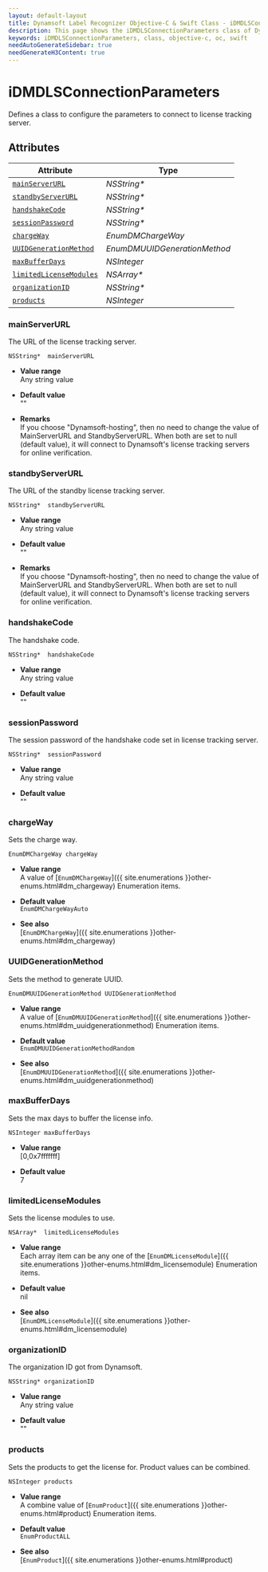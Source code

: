 ```yaml
---
layout: default-layout
title: Dynamsoft Label Recognizer Objective-C & Swift Class - iDMDLSConnectionParameters
description: This page shows the iDMDLSConnectionParameters class of Dynamsoft Label Recognizer for iOS SDK.
keywords: iDMDLSConnectionParameters, class, objective-c, oc, swift
needAutoGenerateSidebar: true
needGenerateH3Content: true
---
```



# iDMDLSConnectionParameters
Defines a class to configure the parameters to connect to license tracking server.  


## Attributes
    
| Attribute | Type |
|---------- | ---- |
| [`mainServerURL`](#mainserverurl) | *NSString\** |
| [`standbyServerURL`](#standbyserverurl) | *NSString\** |
| [`handshakeCode`](#handshakecode) | *NSString\** |
| [`sessionPassword`](#sessionpassword) | *NSString\** |
| [`chargeWay`](#chargeway) | *EnumDMChargeWay* |
| [`UUIDGenerationMethod`](#uuidgenerationmethod) | *EnumDMUUIDGenerationMethod* |
| [`maxBufferDays`](#maxbufferdays) | *NSInteger* |
| [`limitedLicenseModules`](#limitedlicensemodules) | *NSArray\** |
| [`organizationID`](#organizationid) | *NSString\** |
| [`products`](#products) | *NSInteger* |


### mainServerURL
The URL of the license tracking server.
```objc
NSString*  mainServerURL
```
- **Value range**   
    Any string value   
      
- **Default value**   
    ""

- **Remarks**   
    If you choose "Dynamsoft-hosting", then no need to change the value of MainServerURL and StandbyServerURL. When both are set to null (default value), it will connect to Dynamsoft's license tracking servers for online verification.   


### standbyServerURL
The URL of the standby license tracking server.
```objc
NSString*  standbyServerURL
```
- **Value range**   
    Any string value   
      
- **Default value**   
    ""

- **Remarks**   
    If you choose "Dynamsoft-hosting", then no need to change the value of MainServerURL and StandbyServerURL. When both are set to null (default value), it will connect to Dynamsoft's license tracking servers for online verification.   


### handshakeCode
The handshake code.
```objc
NSString*  handshakeCode
```
- **Value range**   
    Any string value   
      
- **Default value**   
    ""

### sessionPassword
The session password of the handshake code set in license tracking server.
```objc
NSString*  sessionPassword
```
- **Value range**   
    Any string value   
      
- **Default value**   
    ""

### chargeWay
Sets the charge way.
```objc
EnumDMChargeWay chargeWay
```
- **Value range**   
    A value of [`EnumDMChargeWay`]({{ site.enumerations }}other-enums.html#dm_chargeway) Enumeration items.
      
- **Default value**   
    `EnumDMChargeWayAuto`
    
- **See also**  
    [`EnumDMChargeWay`]({{ site.enumerations }}other-enums.html#dm_chargeway)
      

### UUIDGenerationMethod
Sets the method to generate UUID.
```objc
EnumDMUUIDGenerationMethod UUIDGenerationMethod
```
- **Value range**   
    A value of [`EnumDMUUIDGenerationMethod`]({{ site.enumerations }}other-enums.html#dm_uuidgenerationmethod) Enumeration items.
      
- **Default value**   
    `EnumDMUUIDGenerationMethodRandom`
    
- **See also**  
    [`EnumDMUUIDGenerationMethod`]({{ site.enumerations }}other-enums.html#dm_uuidgenerationmethod)
      

### maxBufferDays
Sets the max days to buffer the license info.
```objc
NSInteger maxBufferDays
```
- **Value range**   
    [0,0x7fffffff]   
      
- **Default value**   
    7

### limitedLicenseModules
Sets the license modules to use.
```objc
NSArray*  limitedLicenseModules
```
- **Value range**   
    Each array item can be any one of the [`EnumDMLicenseModule`]({{ site.enumerations }}other-enums.html#dm_licensemodule) Enumeration items.   
      
- **Default value**   
    nil
    
- **See also**  
    [`EnumDMLicenseModule`]({{ site.enumerations }}other-enums.html#dm_licensemodule)    
      
### organizationID
The organization ID got from Dynamsoft.
```objc
NSString* organizationID
```
- **Value range**   
    Any string value   
      
- **Default value**   
    ""

### products
Sets the products to get the license for. Product values can be combined.
```objc
NSInteger products
```
- **Value range**   
    A combine value of [`EnumProduct`]({{ site.enumerations }}other-enums.html#product) Enumeration items.
      
- **Default value**   
    `EnumProductALL`
    
- **See also**  
    [`EnumProduct`]({{ site.enumerations }}other-enums.html#product)
  